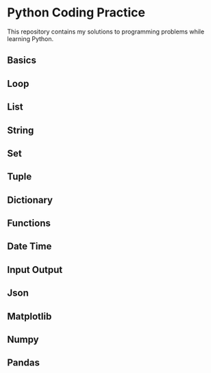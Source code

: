 # Python Coding Practice

This repository contains my solutions to programming problems while learning Python.

## Basics

## Loop

## List

## String

## Set

## Tuple

## Dictionary

## Functions

## Date Time

## Input Output

## Json

## Matplotlib

## Numpy

## Pandas
